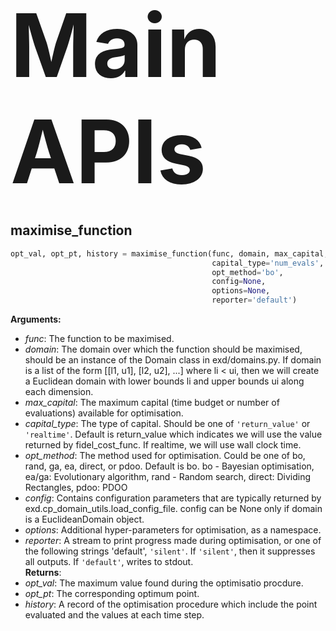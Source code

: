 <span style="font-size:10em">**Main APIs**</span>

## maximise_function
```python
opt_val, opt_pt, history = maximise_function(func, domain, max_capital,
                                             capital_type='num_evals',
                                             opt_method='bo',
                                             config=None,
                                             options=None,
                                             reporter='default')
```
**Arguments:**
-  *func*: The function to be maximised.
-  *domain*: The domain over which the function should be maximised, should be an
             instance of the Domain class in exd/domains.py.
             If domain is a list of the form [[l1, u1], [l2, u2], ...] where li < ui,
             then we will create a Euclidean domain with lower bounds li and upper bounds
             ui along each dimension.
-  *max_capital*: The maximum capital (time budget or number of evaluations) available
                  for optimisation.
-  *capital_type*: The type of capital. Should be one of `'return_value'` or `'realtime'`.
                   Default is return_value which indicates we will use the value returned
                   by fidel_cost_func. If realtime, we will use wall clock time.
-  *opt_method*: The method used for optimisation. Could be one of bo, rand, ga, ea,
                 direct, or pdoo. Default is bo.
                 bo - Bayesian optimisation, ea/ga: Evolutionary algorithm,
                 rand - Random search, direct: Dividing Rectangles, pdoo: PDOO
-  *config*: Contains configuration parameters that are typically returned by
             exd.cp_domain_utils.load_config_file. config can be None only if domain
             is a EuclideanDomain object.
-  *options*: Additional hyper-parameters for optimisation, as a namespace.
-  *reporter*: A stream to print progress made during optimisation, or one of the
             following strings 'default', `'silent'`. If `'silent'`, then it suppresses
             all outputs. If `'default'`, writes to stdout.  
**Returns**:
-   *opt_val*: The maximum value found during the optimisatio procdure.
-   *opt_pt*: The corresponding optimum point.
-   *history*: A record of the optimisation procedure which include the point evaluated
             and the values at each time step.


